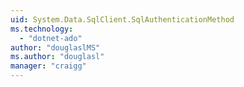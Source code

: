 ```yaml
---
uid: System.Data.SqlClient.SqlAuthenticationMethod
ms.technology: 
  - "dotnet-ado"
author: "douglaslMS"
ms.author: "douglasl"
manager: "craigg"
---
```


